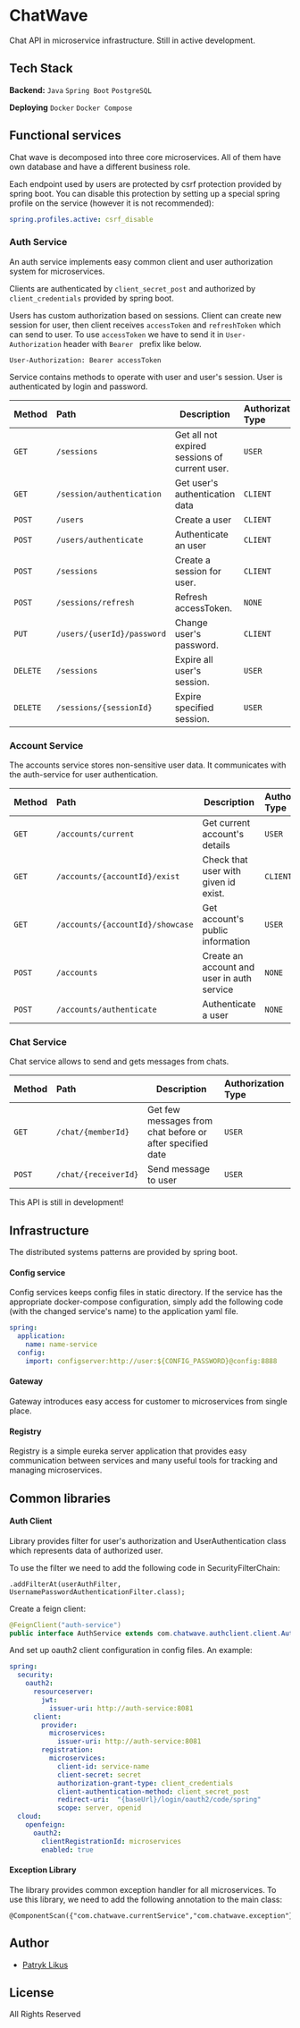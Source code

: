 # ChatWave
Chat API in microservice infrastructure.
Still in active development.

## Tech Stack

**Backend:** `Java` `Spring Boot` `PostgreSQL`

**Deploying** `Docker` `Docker Compose`

## Functional services
Chat wave is decomposed into three core microservices. All of them have own database and have a different business role.

Each endpoint used by users are protected by csrf protection provided by spring boot. You can disable this protection by setting up a special spring profile on the service (however it is not recommended):
```yaml
spring.profiles.active: csrf_disable
```


### Auth Service

An auth service implements easy common client and user authorization system for microservices.

Clients are authenticated by `client_secret_post` and authorized by `client_credentials` provided by spring boot.

Users has custom authorization based on sessions. Client can create new session for user, then client receives `accessToken` and `refreshToken` which can send to user.
To use `accessToken` we have to send it in `User-Authorization` header with `Bearer ` prefix like below.  
```http
User-Authorization: Bearer accessToken
```

Service contains methods to operate with user and user's session. 
User is authenticated by login and password. 

| Method   | Path                                    | Description                                    | Authorization Type |
|:---------|:----------------------------------------|------------------------------------------------|:-------------------|
| `GET`    | `/sessions`                             | Get all not expired sessions of current user.  | `USER`             |
| `GET`    | `/session/authentication`               | Get user's authentication data                 | `CLIENT`           |
| `POST`   | `/users`                                | Create a user                                  | `CLIENT`           |
| `POST`   | `/users/authenticate`                   | Authenticate an user                           | `CLIENT`           |
| `POST`   | `/sessions`                             | Create a session for user.                     | `CLIENT`           |
| `POST`   | `/sessions/refresh`                     | Refresh accessToken.                           | `NONE`             |
| `PUT`    | `/users/{userId}/password`              | Change user's password.                        | `CLIENT`           |
| `DELETE` | `/sessions`                             | Expire all user's session.                     | `USER`             |
| `DELETE` | `/sessions/{sessionId}`                 | Expire specified session.                      | `USER`             |

### Account Service

The accounts service stores non-sensitive user data. It communicates with the auth-service for user authentication.

| Method | Path                             | Description                                | Authorization Type |
|:-------|:---------------------------------|--------------------------------------------|:-------------------|
| `GET`  | `/accounts/current`              | Get current account's details              | `USER`             |
| `GET`  | `/accounts/{accountId}/exist`    | Check that user with given id exist.       | `CLIENT`           |
| `GET`  | `/accounts/{accountId}/showcase` | Get account's public information           | `USER`             |
| `POST` | `/accounts`                      | Create an account and user in auth service | `NONE`             |
| `POST` | `/accounts/authenticate`         | Authenticate a user                        | `NONE`             |

### Chat Service

Chat service allows to send and gets messages from chats.

| Method | Path                 | Description                                               | Authorization Type |
|:-------|:---------------------|-----------------------------------------------------------|:-------------------|
| `GET`  | `/chat/{memberId}`   | Get few messages from chat before or after specified date | `USER`             |
| `POST` | `/chat/{receiverId}` | Send message to user                                      | `USER`             |

This API is still in development!

## Infrastructure
The distributed systems patterns are provided by spring boot.

#### Config service
Config services keeps config files in static directory.
If the service has the appropriate docker-compose configuration, simply add the following code (with the changed service's name) to the application yaml file.
```yaml
spring:
  application:
    name: name-service
  config:
    import: configserver:http://user:${CONFIG_PASSWORD}@config:8888
```

#### Gateway
Gateway introduces easy access for customer to microservices from single place.

#### Registry
Registry is a simple eureka server application that provides easy communication between services and many useful tools for tracking and managing microservices.

## Common libraries

#### Auth Client
Library provides filter for user's authorization and UserAuthentication class which represents data of authorized user. 

To use the filter we need to add the following code in SecurityFilterChain:

```
.addFilterAt(userAuthFilter, UsernamePasswordAuthenticationFilter.class);
```
Create a feign client:
```java
@FeignClient("auth-service")
public interface AuthService extends com.chatwave.authclient.client.AuthClient {}
```

And set up oauth2 client configuration in config files.
An example:

```yaml
spring:
  security:
    oauth2:
      resourceserver:
        jwt:
          issuer-uri: http://auth-service:8081
      client:
        provider:
          microservices:
            issuer-uri: http://auth-service:8081
        registration:
          microservices:
            client-id: service-name
            client-secret: secret
            authorization-grant-type: client_credentials
            client-authentication-method: client_secret_post
            redirect-uri:  "{baseUrl}/login/oauth2/code/spring"
            scope: server, openid
  cloud:
    openfeign:
      oauth2:
        clientRegistrationId: microservices
        enabled: true
```

#### Exception Library
The library provides common exception handler for all microservices.
To use this library, we need to add the following annotation to the main class:
```
@ComponentScan({"com.chatwave.currentService","com.chatwave.exception"})
```


## Author
- [Patryk Likus](https://www.linkedin.com/in/patryk-l-80186326b/)


## License
All Rights Reserved